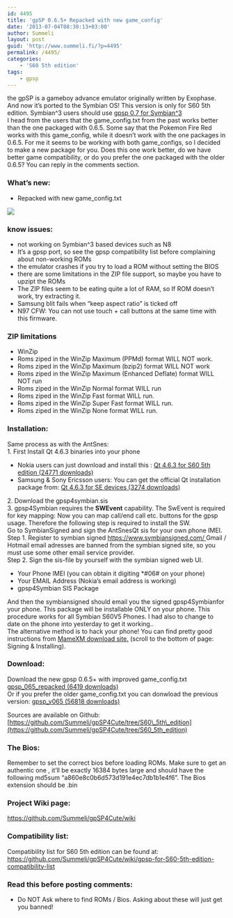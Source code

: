 ```yaml
---
id: 4495
title: 'gpSP 0.6.5+ Repacked with new game_config'
date: '2013-07-04T08:30:13+03:00'
author: Summeli
layout: post
guid: 'http://www.summeli.fi/?p=4495'
permalink: /4495/
categories:
    - 'S60 5th edition'
tags:
    - gpsp
---
```


the gpSP is a gameboy advance emulator originally written by Exophase. And now it’s ported to the Symbian OS! This version is only for S60 5th edition. Symbian^3 users should use [gpsp 0.7 for Symbian^3](http://www.summeli.com/?p=2520)  
I head from the users that the game\_config.txt from the past works better than the one packaged with 0.6.5. Some say that the Pokemon Fire Red works with this game\_config, while it doesn’t work with the one packages in 0.6.5. For me it seems to be working with both game\_configs, so I decided to make a new package for you. Does this one work better, do we have better game compatibility, or do you prefer the one packaged with the older 0.6.5? You can reply in the comments section.  

### What’s new:   

- Repacked with new game\_config.txt

![](http://www.summeli.com/wp-content/uploads/2010/07/gpsp_051.jpg) 

   
### know issues:
- not working on Symbian^3 based devices such as N8
- It’s a gpsp port, so see the gpsp compatibility list before complaining about non-working ROMs
- the emulator crashes if you try to load a ROM without setting the BIOS
- there are some limitations in the ZIP file support, so maybe you have to upzipt the ROMs
- The ZIP files seem to be eating quite a lot of RAM, so If ROM doesn’t work, try extracting it.
- Samsung blit fails when “keep aspect ratio” is ticked off
- N97 CFW: You can not use touch + call buttons at the same time with this firmware.

### ZIP limitations

- WinZip
- Roms ziped in the WinZip Maximum (PPMd) format WILL NOT work.
- Roms ziped in the WinZip Maximum (bzip2) format WILL NOT work
- Roms ziped in the WinZip Maximum (Enhanced Deflate) format WILL NOT run
- Roms ziped in the WinZip Normal format WILL run
- Roms ziped in the WinZip Fast format WILL run.
- Roms ziped in the WinZip Super Fast format WILL run.
- Roms ziped in the WinZip None format WILL run.

  
### Installation:   
Same process as with the AntSnes:  
1\. First Install Qt 4.6.3 binaries into your phone

- Nokia users can just download and install this : [ Qt 4.6.3 for S60 5th edition (24771 downloads) ](/jekyll-export/wp-content/uploads/downloads/2013/04/qt-4.6.3_s60_5th_edition.sis)
- Samsung &amp; Sony Ericsson users: You can get the official Qt installation package from: [ Qt 4.6.3 for SE devices (3274 downloads) ](/jekyll-export/wp-content/uploads/downloads/2013/04/qt_installer_463_se_s60_5th.sis)

2\. Download the gpsp4symbian.sis  
3\. gpsp4Symbian requires the **SWEvent** capability. The SwEvent is required for key mapping: Now you can map call/end call etc. buttons for the gpsp usage. Therefore the following step is required to install the SW.  
Go to SymbianSigned and sign the AntSnesQt sis for your own phone IMEI.  
Step 1. Register to symbian signed [https://www.symbiansigned.com/ ](https://www.symbiansigned.com/) Gmail / Hotmail email adresses are banned from the symbian signed site, so you must use some other email service provider.  
Step 2. Sign the sis-file by yourself with the symbian signed web UI.

- Your Phone IMEI (you can obtain it digiting \*#06# on your phone)
- Your EMAIL Address (Nokia’s email address is working)
- gpsp4Symbian SIS Package

And then the symbiansigned should email you the signed gpsp4Symbianfor your phone. This package will be installable ONLY on your phone. This procedure works for all Symbian S60V5 Phones. I had also to change to date on the phone into yesterday to get it working..  
The alternative method is to hack your phone! You can find pretty good instructions from [MameXM download site.](https://sites.google.com/site/mamexm/Home/download-1-03) (scroll to the bottom of page: Signing &amp; Installing).  

### Download:     
Download the new gpsp 0.6.5+ with improved game\_config.txt [ gpsp\_065\_repacked (6419 downloads) ](/jekyll-export/wp-content/uploads/downloads/2013/07/gpsp_065_repacked.sis)  
Or if you prefer the older game\_config.txt you can donwload the previous version: [ gpsp\_v065 (56818 downloads) ](/jekyll-export/wp-content/uploads/downloads/2011/07/gpsp_065.sis)   

Sources are available on Github:[https://github.com/Summeli/gpSP4Cute/tree/S60\_5th\_edition](https://github.com/Summeli/gpSP4Cute/tree/S60_5th_edition)  

### The Bios:   
Remember to set the correct bios before loading ROMs. Make sure to get an authentic one , it’ll be exactly 16384 bytes large and should have the following md5sum “a860e8c0b6d573d191e4ec7db1b1e4f6”. The Bios extension should be .bin  

### Project Wiki page:    
<https://github.com/Summeli/gpSP4Cute/wiki>  

### Compatibility list:
Compatibility list for S60 5th edition can be found at:  
<https://github.com/Summeli/gpSP4Cute/wiki/gpsp-for-S60-5th-edition-compatibility-list>  


### Read this before posting comments:   

- Do NOT Ask where to find ROMs / Bios. Asking about these will just get you banned!